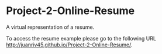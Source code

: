 # Project-2-Online-Resume
A virtual representation of a resume.

To access the resume example please go to the following URL http://juanriv45.github.io/Project-2-Online-Resume/.

